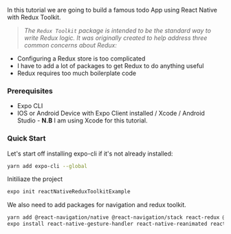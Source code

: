 In this tutorial we are going to build a famous todo App using React Native with Redux Toolkit.

> _The `Redux Toolkit` package is intended to be the standard way to write Redux logic. It was originally created to help address three common concerns about Redux:_

* Configuring a Redux store is too complicated
* I have to add a lot of packages to get Redux to do anything useful
* Redux requires too much boilerplate code

### Prerequisites
* Expo CLI
* IOS or Android Device with Expo Client installed / Xcode / Android Studio - __N.B__ I am using Xcode for this tutorial.

### Quick Start

Let's start off installing expo-cli if it's not already installed:

```bash
yarn add expo-cli --global
```

Initiliaze the project

```bash
expo init reactNativeReduxToolkitExample
```

We also need to add packages for navigation and redux toolkit.

```bash
yarn add @react-navigation/native @react-navigation/stack react-redux @reduxjs/toolkit
expo install react-native-gesture-handler react-native-reanimated react-native-screens react-native-safe-area-context @react-native-community/masked-view
```
